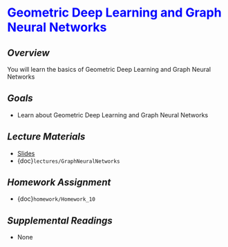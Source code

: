 # <span style="color: blue;"><b>Geometric Deep Learning and Graph Neural Networks</b></span>

## *Overview*
You will learn the basics of Geometric Deep Learning and Graph Neural Networks

## *Goals*
* Learn about Geometric Deep Learning and Graph Neural Networks

## *Lecture Materials*
* [Slides](https://docs.google.com/presentation/d/1EsW71u3hdNdXyhlDfkmOX__9c4wJZUee_pjlsmlv_Vg/edit?usp=sharing)
* {doc}`lectures/GraphNeuralNetworks`

## *Homework Assignment*
* {doc}`homework/Homework_10`

## *Supplemental Readings*
* None